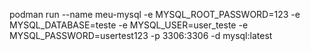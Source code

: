 podman run --name meu-mysql -e MYSQL_ROOT_PASSWORD=123 -e MYSQL_DATABASE=teste -e MYSQL_USER=user_teste -e MYSQL_PASSWORD=usertest123 -p 3306:3306 -d mysql:latest